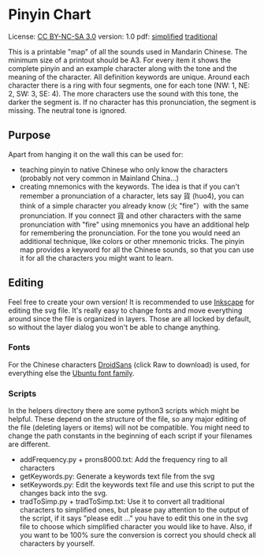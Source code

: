 # Pinyin Chart

License: [CC BY-NC-SA 3.0](http://creativecommons.org/licenses/by-nc-sa/3.0/)
version: 1.0
pdf: [simplified]() [traditional]()

This is a printable "map" of all the sounds used in Mandarin Chinese. The minimum size of a printout should be A3. For every item it shows the complete pinyin and an example character along with the tone and the meaning of the character. All definition keywords are unique. Around each character there is a ring with four segments, one for each tone (NW: 1, NE: 2, SW: 3, SE: 4). The more characters use the sound with this tone, the darker the segment is. If no character has this pronunciation, the segment is missing. The neutral tone is ignored.

## Purpose

Apart from hanging it on the wall this can be used for:
-  teaching pinyin to native Chinese who only know the characters (probably not very common in Mainland China...)
-  creating mnemonics with the keywords. The idea is that if you can't remember a pronunciation of a character, lets say 貨 (huo4), you can think of a simple character you already know (火 "fire"）with the same pronunciation. If you connect 貨 and other characters with the same pronunciation with "fire" using mnemonics you have an additional help for remembering the pronunciation. For the tone you would need an additional technique, like colors or other mnemonic tricks. The pinyin map provides a keyword for all the Chinese sounds, so that you can use it for all the characters you might want to learn.

## Editing

Feel free to create your own version! It is recommended to use [Inkscape](www.inkscape.org) for editing the svg file.
It's really easy to change fonts and move everything around since the file is organized in layers. Those are all locked by default, so without the layer dialog you won't be able to change anything.

### Fonts
For the Chinese characters [DroidSans](https://github.com/android/platform_frameworks_base/blob/master/data/fonts/DroidSansFallbackFull.ttf) (click Raw to download) is used, for everything else the [Ubuntu font family](http://font.ubuntu.com/).

### Scripts
In the helpers directory there are some python3 scripts which might be helpful. These depend on the structure of the file, so any major editing of the file (deleting layers or items) will not be compatible. You might need to change the path constants in the beginning of each script if your filenames are different.

- addFrequency.py + prons8000.txt: Add the frequency ring to all characters
- getKeywords.py: Generate a keywords text file from the svg
- setKeywords.py: Edit the keywords text file and use this script to put the changes back into the svg.
- tradToSimp.py + tradToSimp.txt: Use it to convert all traditional characters to simplified ones, but please pay attention to the output of the script, if it says "please edit ..." you have to edit this one in the svg file to choose which simplified character you would like to have. Also, if you want to be 100% sure the conversion is correct you should check all characters by yourself.
